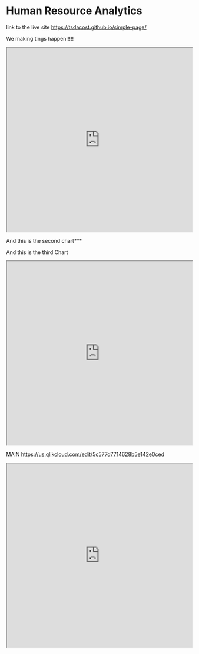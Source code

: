 # Human Resource Analytics

link to the live site https://tsdacost.github.io/simple-page/

We making tings happen!!!!!

<iframe src="https://public.tableau.com/views/DiversityDasboard/Dashboard2?:showVizHome=no&:embed=true" width="100%" height="500"></iframe>

And this is the second chart***



And this is the third Chart

<iframe src="https://public.tableau.com/views/DiversityDasboard1/DashboardMain?:showVizHome=no&:embed=true" width="100%" height="500"></iframe>

MAIN 
https://us.qlikcloud.com/edit/5c577d7714628b5e142e0ced

<iframe src="https://us.qlikcloud.com/edit/5c577d7714628b5e142e0ced" width="100%" height="500"></iframe>

